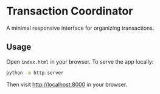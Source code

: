 # Transaction Coordinator

A minimal responsive interface for organizing transactions.

## Usage

Open `index.html` in your browser. To serve the app locally:

```bash
python -m http.server
```

Then visit <http://localhost:8000> in your browser.

